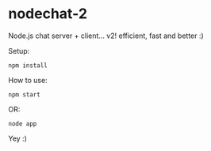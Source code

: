 # nodechat-2
Node.js chat server + client... v2! efficient, fast and better :)

Setup:
<pre><code>npm install<br></code></pre>

How to use:
<pre><code>npm start</code></pre>
OR:
<pre><code>node app</code></pre>

Yey :)


